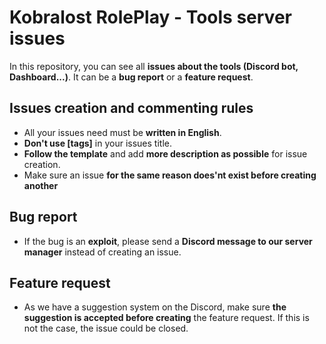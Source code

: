 # Kobralost RolePlay - Tools server issues
In this repository, you can see all **issues about the tools (Discord bot, Dashboard...)**.
It can be a **bug report** or a **feature request**.

## Issues creation and commenting rules
- All your issues need must be **written in English**.
- **Don't use [tags]** in your issues title.
- **Follow the template** and add **more description as possible** for issue creation.
- Make sure an issue **for the same reason does'nt exist before creating another**

## Bug report
- If the bug is an **exploit**, please send a **Discord message to our server manager** instead of creating an issue.

## Feature request
- As we have a suggestion system on the Discord, make sure **the suggestion is accepted before creating** the feature request.
If this is not the case, the issue could be closed.